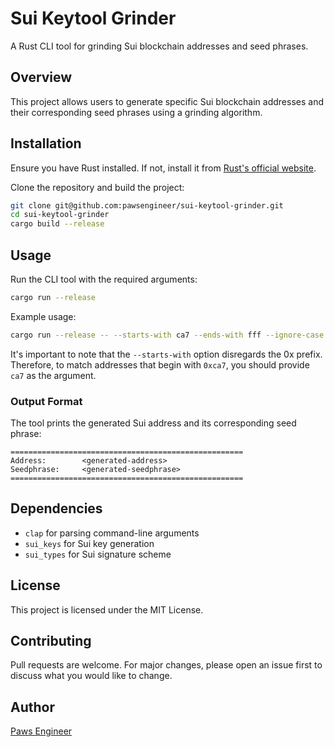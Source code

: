 # Sui Keytool Grinder

A Rust CLI tool for grinding Sui blockchain addresses and seed phrases.

## Overview

This project allows users to generate specific Sui blockchain addresses and their corresponding seed phrases using a grinding algorithm.

## Installation

Ensure you have Rust installed. If not, install it from [Rust's official website](https://www.rust-lang.org/).

Clone the repository and build the project:

```sh
git clone git@github.com:pawsengineer/sui-keytool-grinder.git
cd sui-keytool-grinder
cargo build --release
```

## Usage

Run the CLI tool with the required arguments:

```sh
cargo run --release
```

Example usage:

```sh
cargo run --release -- --starts-with ca7 --ends-with fff --ignore-case
```

It's important to note that the `--starts-with` option disregards the 0x prefix. Therefore, to match addresses that begin with `0xca7`, you should provide `ca7` as the argument.

### Output Format

The tool prints the generated Sui address and its corresponding seed phrase:

```
====================================================
Address:        <generated-address>
Seedphrase:     <generated-seedphrase>
====================================================
```

## Dependencies

- `clap` for parsing command-line arguments
- `sui_keys` for Sui key generation
- `sui_types` for Sui signature scheme

## License

This project is licensed under the MIT License.

## Contributing

Pull requests are welcome. For major changes, please open an issue first to discuss what you would like to change.

## Author

[Paws Engineer](https://github.com/pawsengineer)